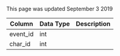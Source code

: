 This page was updated September 3 2019

| Column   | Data Type | Description |
| -------- | --------- | ----------- |
| event_id | int       |             |
| char_id  | int       |             |